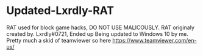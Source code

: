 # Updated-Lxrdly-RAT
RAT used for block game hacks, DO NOT USE MALICOUSLY. RAT originaly created by. Lxrdly#0721, Ended up Being updated to Windows 10 by me. Pretty much a skid of teamviewer so here https://www.teamviewer.com/en-us/
